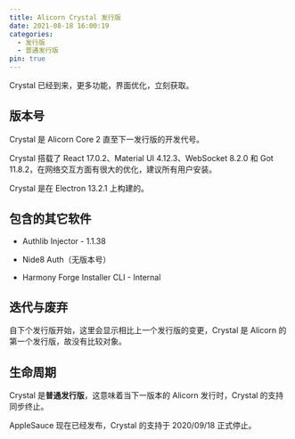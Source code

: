 ```yaml
---
title: Alicorn Crystal 发行版
date: 2021-08-18 16:00:19
categories:
  - 发行版
  - 普通发行版
pin: true
---
```


Crystal 已经到来，更多功能，界面优化，立刻获取。

<!-- more -->

## 版本号

Crystal 是 Alicorn Core 2 直至下一发行版的开发代号。

Crystal 搭载了 React 17.0.2、Material UI 4.12.3、WebSocket 8.2.0 和 Got 11.8.2，在网络交互方面有很大的优化，建议所有用户安装。

Crystal 是在 Electron 13.2.1 上构建的。

## 包含的其它软件

- Authlib Injector - 1.1.38

- Nide8 Auth（无版本号）

- Harmony Forge Installer CLI - Internal

## 迭代与废弃

自下个发行版开始，这里会显示相比上一个发行版的变更，Crystal 是 Alicorn 的第一个发行版，故没有比较对象。

## 生命周期

Crystal 是**普通发行版**，这意味着当下一版本的 Alicorn 发行时，Crystal 的支持同步终止。

AppleSauce 现在已经发布，Crystal 的支持于 2020/09/18 正式停止。
